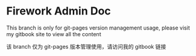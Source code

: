 Firework Admin Doc
=======

This branch is only for git-pages version management usage, please visit my gitbook site to view all the content

该 branch 仅为 git-pages 版本管理使用，请访问我的 gitbook 链接